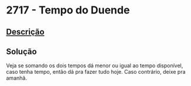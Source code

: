 # 2717 - Tempo do Duende

## [Descrição](https://www.beecrowd.com.br/judge/pt/problems/view/2717)

## Solução

Veja se somando os dois tempos dá menor ou igual ao tempo disponível, caso tenha tempo, então dá pra fazer tudo hoje. Caso contrário, deixe pra amanhã.